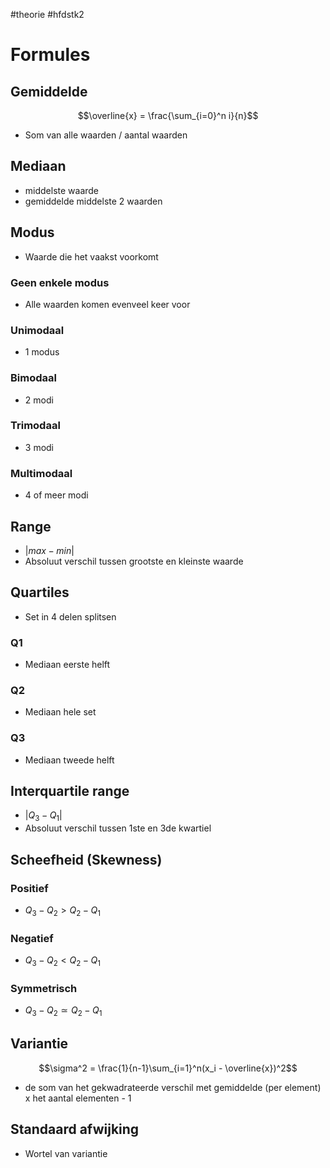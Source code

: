 #theorie #hfdstk2
# Formules
## Gemiddelde
$$\overline{x} = \frac{\sum_{i=0}^n i}{n}$$
- Som van alle waarden / aantal waarden

## Mediaan
- middelste waarde
- gemiddelde middelste 2 waarden

## Modus
- Waarde die het vaakst voorkomt
### Geen enkele modus
- Alle waarden komen evenveel keer voor
### Unimodaal
- 1 modus
### Bimodaal
- 2 modi
### Trimodaal
- 3 modi
### Multimodaal
- 4 of meer modi

## Range
- $|max-min|$
- Absoluut verschil tussen grootste en kleinste waarde

## Quartiles
- Set in 4 delen splitsen
### Q1
- Mediaan eerste helft
### Q2
- Mediaan hele set
### Q3
- Mediaan tweede helft

## Interquartile range
- $|Q_3-Q_1|$
- Absoluut verschil tussen 1ste en 3de kwartiel

## Scheefheid (Skewness)
### Positief
- $Q_3 - Q_2 \gt Q_2 - Q_1$
### Negatief
- $Q_3 - Q_2 \lt Q_2 - Q_1$
### Symmetrisch
- $Q_3 - Q_2 \simeq Q_2 - Q_1$

## Variantie
$$\sigma^2 = \frac{1}{n-1}\sum_{i=1}^n(x_i - \overline{x})^2$$
- de som van het gekwadrateerde verschil met gemiddelde (per element) x het aantal elementen - 1

## Standaard afwijking
- Wortel van variantie